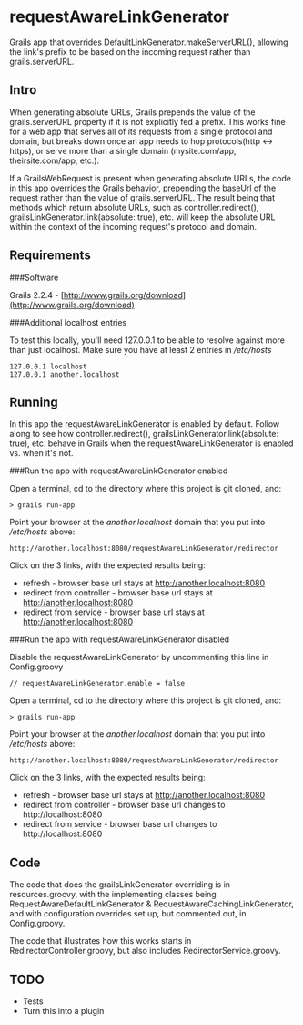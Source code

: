 requestAwareLinkGenerator
====================

Grails app that overrides DefaultLinkGenerator.makeServerURL(), allowing the link's prefix to be based on the
incoming request rather than grails.serverURL.

Intro
-----

When generating absolute URLs, Grails prepends the value of the grails.serverURL property if it is not explicitly fed a
prefix. This works fine for a web app that serves all of its requests from a single protocol and domain, but breaks
down once an app needs to hop protocols(http <-> https), or serve more than a single domain (mysite.com/app,
theirsite.com/app, etc.).

If a GrailsWebRequest is present when generating absolute URLs, the code in this app overrides the Grails behavior,
prepending the baseUrl of the request rather than the value of grails.serverURL. The result being that methods which
return absolute URLs, such as controller.redirect(), grailsLinkGenerator.link(absolute: true), etc. will keep the
absolute URL within the context of the incoming request's protocol and domain.

Requirements
------------

###Software

Grails 2.2.4 - [http://www.grails.org/download](http://www.grails.org/download)

###Additional localhost entries

To test this locally, you'll need 127.0.0.1 to be able to resolve against more than just localhost. Make sure you have
at least 2 entries in */etc/hosts*

    127.0.0.1 localhost
    127.0.0.1 another.localhost

Running
--------

In this app the requestAwareLinkGenerator is enabled by default. Follow along to see how controller.redirect(),
grailsLinkGenerator.link(absolute: true), etc. behave in Grails when the requestAwareLinkGenerator is enabled vs.
when it's not.

###Run the app with requestAwareLinkGenerator enabled

Open a terminal, cd to the directory where this project is git cloned, and:

    > grails run-app

Point your browser at the *another.localhost* domain that you put into */etc/hosts* above:

    http://another.localhost:8080/requestAwareLinkGenerator/redirector

Click on the 3 links, with the expected results being:

* refresh - browser base url stays at http://another.localhost:8080
* redirect from controller - browser base url stays at http://another.localhost:8080
* redirect from service - browser base url stays at http://another.localhost:8080

###Run the app with requestAwareLinkGenerator disabled

Disable the requestAwareLinkGenerator by uncommenting this line in Config.groovy

    // requestAwareLinkGenerator.enable = false

Open a terminal, cd to the directory where this project is git cloned, and:

    > grails run-app

Point your browser at the *another.localhost* domain that you put into */etc/hosts* above:

    http://another.localhost:8080/requestAwareLinkGenerator/redirector

Click on the 3 links, with the expected results being:

* refresh - browser base url stays at http://another.localhost:8080
* redirect from controller - browser base url changes to http://localhost:8080
* redirect from service - browser base url changes to http://localhost:8080


Code
-----

The code that does the grailsLinkGenerator overriding is in resources.groovy, with the implementing classes being
RequestAwareDefaultLinkGenerator & RequestAwareCachingLinkGenerator, and with configuration overrides set up, but
commented out, in Config.groovy.

The code that illustrates how this works starts in RedirectorController.groovy, but also includes RedirectorService.groovy.

TODO
----
* Tests
* Turn this into a plugin


